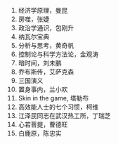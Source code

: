 1. 经济学原理，曼昆
2. 房噬，张婕
3. 政治学通识，包刚升
4. 纳瓦尔宝典
5. 分析与思考，黄奇帆
6. 控制论与科学方法论，金观涛
7. 暗时间，刘未鹏
8. 乔布斯传，艾萨克森
9. 三国演义
10. 置身事内，兰小欢
11. Skin in the game, 塔勒布
12. 高效能人士的七个习惯，柯维
13. 江泽民同志在武汉热工所，丁瑞芝
14. 心若菩提，曹德旺
15. 白鹿原，陈忠实